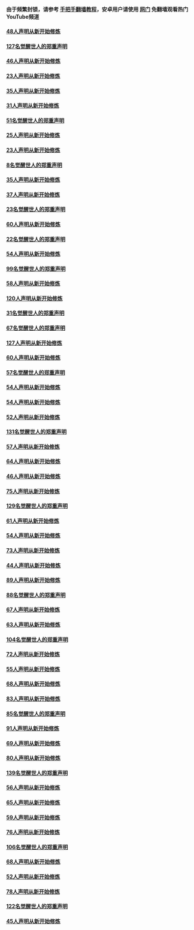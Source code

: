 #### 由于频繁封锁，请参考 [手把手翻墙教程](https://github.com/gfw-breaker/guides/wiki/)，安卓用户请使用 [网门](https://github.com/gfw-breaker/nogfw/blob/master/dl.md?t=02241300) 免翻墙观看热门YouTube频道 

#### [48人声明从新开始修炼](../pages/91/421202.md?t=02241300) 

#### [127名觉醒世人的郑重声明](../pages/91/421224.md?t=02241300) 

#### [46人声明从新开始修炼](../pages/91/421203.md?t=02241300) 

#### [23人声明从新开始修炼](../pages/91/421138.md?t=02241300) 

#### [35人声明从新开始修炼](../pages/91/421122.md?t=02241300) 

#### [31人声明从新开始修炼](../pages/91/421081.md?t=02241300) 

#### [51名觉醒世人的郑重声明](../pages/91/421080.md?t=02241300) 

#### [25人声明从新开始修炼](../pages/91/421020.md?t=02241300) 

#### [23人声明从新开始修炼](../pages/91/420884.md?t=02241300) 

#### [8名觉醒世人的郑重声明](../pages/91/420883.md?t=02241300) 

#### [35人声明从新开始修炼](../pages/91/420809.md?t=02241300) 

#### [37人声明从新开始修炼](../pages/91/420766.md?t=02241300) 

#### [23名觉醒世人的郑重声明](../pages/91/420765.md?t=02241300) 

#### [60人声明从新开始修炼](../pages/91/420727.md?t=02241300) 

#### [22名觉醒世人的郑重声明](../pages/91/420726.md?t=02241300) 

#### [54人声明从新开始修炼](../pages/91/420529.md?t=02241300) 

#### [99名觉醒世人的郑重声明](../pages/91/420528.md?t=02241300) 

#### [58人声明从新开始修炼](../pages/91/420198.md?t=02241300) 

#### [120人声明从新开始修炼](../pages/91/420141.md?t=02241300) 

#### [31名觉醒世人的郑重声明](../pages/91/420197.md?t=02241300) 

#### [67名觉醒世人的郑重声明](../pages/91/420140.md?t=02241300) 

#### [127人声明从新开始修炼](../pages/91/420082.md?t=02241300) 

#### [60人声明从新开始修炼](../pages/91/420081.md?t=02241300) 

#### [57名觉醒世人的郑重声明](../pages/91/420080.md?t=02241300) 

#### [54人声明从新开始修炼](../pages/91/419533.md?t=02241300) 

#### [54人声明从新开始修炼](../pages/91/419532.md?t=02241300) 

#### [52人声明从新开始修炼](../pages/91/419531.md?t=02241300) 

#### [131名觉醒世人的郑重声明](../pages/91/419530.md?t=02241300) 

#### [57人声明从新开始修炼](../pages/91/419430.md?t=02241300) 

#### [64人声明从新开始修炼](../pages/91/419429.md?t=02241300) 

#### [46人声明从新开始修炼](../pages/91/419428.md?t=02241300) 

#### [75人声明从新开始修炼](../pages/91/419427.md?t=02241300) 

#### [129名觉醒世人的郑重声明](../pages/91/419426.md?t=02241300) 

#### [61人声明从新开始修炼](../pages/91/419198.md?t=02241300) 

#### [54人声明从新开始修炼](../pages/91/419197.md?t=02241300) 

#### [73人声明从新开始修炼](../pages/91/419196.md?t=02241300) 

#### [44人声明从新开始修炼](../pages/91/419075.md?t=02241300) 

#### [89人声明从新开始修炼](../pages/91/419074.md?t=02241300) 

#### [88名觉醒世人的郑重声明](../pages/91/419195.md?t=02241300) 

#### [67人声明从新开始修炼](../pages/91/419073.md?t=02241300) 

#### [63人声明从新开始修炼](../pages/91/419072.md?t=02241300) 

#### [104名觉醒世人的郑重声明](../pages/91/419071.md?t=02241300) 

#### [72人声明从新开始修炼](../pages/91/418902.md?t=02241300) 

#### [55人声明从新开始修炼](../pages/91/418901.md?t=02241300) 

#### [68人声明从新开始修炼](../pages/91/418900.md?t=02241300) 

#### [83人声明从新开始修炼](../pages/91/418757.md?t=02241300) 

#### [85名觉醒世人的郑重声明](../pages/91/418899.md?t=02241300) 

#### [91人声明从新开始修炼](../pages/91/418756.md?t=02241300) 

#### [69人声明从新开始修炼](../pages/91/418755.md?t=02241300) 

#### [80人声明从新开始修炼](../pages/91/418754.md?t=02241300) 

#### [139名觉醒世人的郑重声明](../pages/91/418753.md?t=02241300) 

#### [56人声明从新开始修炼](../pages/91/418594.md?t=02241300) 

#### [65人声明从新开始修炼](../pages/91/418593.md?t=02241300) 

#### [59人声明从新开始修炼](../pages/91/418592.md?t=02241300) 

#### [76人声明从新开始修炼](../pages/91/418431.md?t=02241300) 

#### [106名觉醒世人的郑重声明](../pages/91/418591.md?t=02241300) 

#### [68人声明从新开始修炼](../pages/91/418430.md?t=02241300) 

#### [52人声明从新开始修炼](../pages/91/418429.md?t=02241300) 

#### [78人声明从新开始修炼](../pages/91/418428.md?t=02241300) 

#### [122名觉醒世人的郑重声明](../pages/91/418427.md?t=02241300) 

#### [45人声明从新开始修炼](../pages/91/418248.md?t=02241300) 

